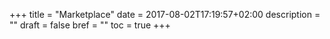 +++
title = "Marketplace"
date = 2017-08-02T17:19:57+02:00
description = ""
draft = false
bref = ""
toc = true
+++
